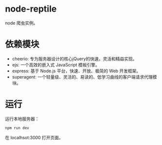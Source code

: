 # node-reptile

node 爬虫实例。

# 依赖模块

* cheerio: 专为服务器设计的核心jQuery的快速，灵活和精益实现。
* ejs: 一个高效的嵌入式 JavaScript 模板引擎。
* express: 基于 Node.js 平台，快速、开放、极简的 Web 开发框架。
* superagent: 一个轻量级、灵活的、易读的、低学习曲线的客户端请求代理模块。

# 运行

运行本地服务器：
```
npm run dev
```
在 localhsot:3000 打开页面。
